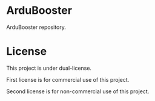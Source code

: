 # ArduBooster
ArduBooster repository.

# License
This project is under dual-license.

First license is for commercial use of this project.

Second license is for non-commercial use of this project.
